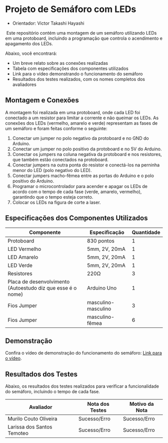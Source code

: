 # Projeto de Semáforo com LEDs

* Orientador: Victor Takashi Hayashi

&nbsp;Este repositório contém uma montagem de um semáforo utilizando LEDs em uma protoboard, incluindo a programação que controla o acendimento e apagamento dos LEDs. 

Abaixo, você encontrará:
- Um breve relato sobre as conexões realizadas
- Tabela com especificações dos componentes utilizados
- Link para o vídeo demonstrando o funcionamento do semáforo
- Resultados dos testes realizados, com os nomes completos dos avaliadores

## Montagem e Conexões
A montagem foi realizada em uma protoboard, onde cada LED foi conectado a um resistor para limitar a corrente e não queimar os LEDs. As conexões dos LEDs (vermelho, amarelo e verde) representam as fases de um semáforo e foram feitas conforme o seguinte:

1. Conectar um jumper no polo negativo da protoboard e no GND do Arduino.
2. Conectar um jumper no polo positivo da protoboard e no 5V do Arduino.
3. Conectar os jumpers na coluna negativa da protoboard e nos resistores, que também estão conectados na protoboard.
4. Conectar jumpers na outra ponta do resistor e conectá-los na perninha menor do LED (polo negativo do LED).
5. Conectar jumpers macho-fêmea entre as portas do Arduino e o polo positivo do Arduino.
6. Programar o microcontrolador para acender e apagar os LEDs de acordo com o tempo de cada fase (verde, amarelo, vermelho), garantindo que o tempo esteja correto.
7. Colocar os LEDs na figura de corte a laser.



## Especificações dos Componentes Utilizados

| Componente      | Especificação                       | Quantidade |
|-----------------|------------------------------------|------------|
| Protoboard      | 830 pontos                         | 1          |
| LED Vermelho    | 5mm, 2V, 20mA                      | 1          |
| LED Amarelo     | 5mm, 2V, 20mA                      | 1          |
| LED Verde       | 5mm, 2V, 20mA                      | 1          |
| Resistores      | 220Ω                               | 3          |
| Placa de desenvolvimento (Autoestudo diz que esse é o nome)| Arduino Uno                        | 1          |
| Fios Jumper     | masculino-masculino     | 3        |
| Fios Jumper     | masculino-fêmea     | 6        |



## Demonstração
Confira o vídeo de demonstração do funcionamento do semáforo: [Link para o vídeo]([[#](https://drive.google.com/drive/folders/1a0dJrxijY6o_r1sBbGhSss7u4i5qY7j4?usp=drive_link)]()).


## Resultados dos Testes
Abaixo, os resultados dos testes realizados para verificar a funcionalidade do semáforo, incluindo o tempo de cada fase.

| Avaliador                  | Nota dos Testes | Motivo da Nota |
|----------------------------|----------------------|----------------------|
| Murilo Couto Oliveira | Sucesso/Erro        |     Sucesso/Erro        |
| Larissa dos Santos Temoteo | Sucesso/Erro        |  Sucesso/Erro        |
